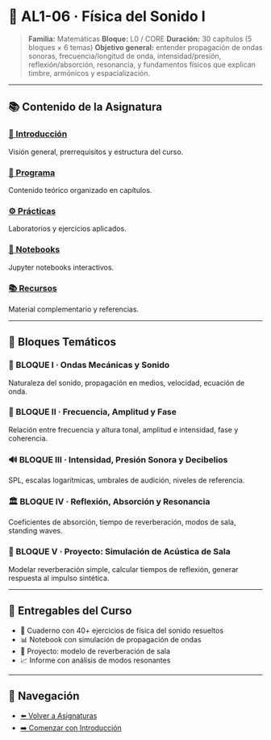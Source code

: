 # 🎵 AL1-06 · Física del Sonido I

> **Familia:** Matemáticas
> **Bloque:** L0 / CORE
> **Duración:** 30 capítulos (5 bloques × 6 temas)
> **Objetivo general:** entender propagación de ondas sonoras, frecuencia/longitud de onda, intensidad/presión, reflexión/absorción, resonancia, y fundamentos físicos que explican timbre, armónicos y espacialización.

---

## 📚 Contenido de la Asignatura

### [📖 Introducción](introduccion.md)
Visión general, prerrequisitos y estructura del curso.

### [📝 Programa](programa/)
Contenido teórico organizado en capítulos.

### [⚙️ Prácticas](practicas/)
Laboratorios y ejercicios aplicados.

### [📓 Notebooks](notebooks/)
Jupyter notebooks interactivos.

### [📚 Recursos](recursos/)
Material complementario y referencias.

---

## 🎯 Bloques Temáticos

### 🌊 BLOQUE I · Ondas Mecánicas y Sonido
Naturaleza del sonido, propagación en medios, velocidad, ecuación de onda.

### 📏 BLOQUE II · Frecuencia, Amplitud y Fase
Relación entre frecuencia y altura tonal, amplitud e intensidad, fase y coherencia.

### 🔊 BLOQUE III · Intensidad, Presión Sonora y Decibelios
SPL, escalas logarítmicas, umbrales de audición, niveles de referencia.

### 🏛️ BLOQUE IV · Reflexión, Absorción y Resonancia
Coeficientes de absorción, tiempo de reverberación, modos de sala, standing waves.

### 🚀 BLOQUE V · Proyecto: Simulación de Acústica de Sala
Modelar reverberación simple, calcular tiempos de reflexión, generar respuesta al impulso sintética.

---

## 🧾 Entregables del Curso

- 📒 Cuaderno con 40+ ejercicios de física del sonido resueltos
- 📊 Notebook con simulación de propagación de ondas
- 🏢 Proyecto: modelo de reverberación de sala
- 📈 Informe con análisis de modos resonantes

---

## 🔗 Navegación

- [⬅️ Volver a Asignaturas](../)
- [➡️ Comenzar con Introducción](introduccion.md)
